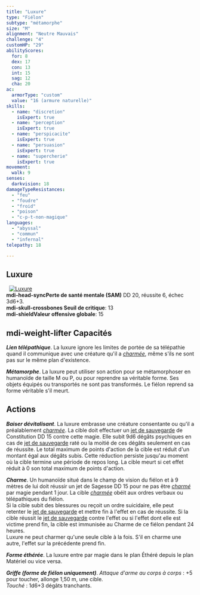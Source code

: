 ```yaml
---
title: "Luxure"
type: "Fiélon"
subtype: "métamorphe"
size: "M"
alignment: "Neutre Mauvais"
challenge: "4"
customHP: "29"
abilityScores:
  for: 8
  dex: 17
  con: 13
  int: 15
  sag: 12
  cha: 20
ac:
  armorType: "custom"
  value: "16 (armure naturelle)"
skills:
  - name: "discretion"
    isExpert: true
  - name: "perception"
    isExpert: true
  - name: "perspicacite"
    isExpert: true
  - name: "persuasion"
    isExpert: true
  - name: "supercherie"
    isExpert: true
movement:
  walk: 9
senses:
  darkvision: 18
damageTypeResistances:
  - "feu"
  - "foudre"
  - "froid"
  - "poison"
  - "c-p-t-non-magique"
languages:
  - "abyssal"
  - "commun"
  - "infernal"
telepathy: 18

---
```

## Luxure
&nbsp;
[![Luxure](https://www.douaratil.fr/illustrations/fielon/luxure300.jpeg)](https://www.douaratil.fr/illustrations/fielon/luxure.jpg)  
**<v-icon>mdi-head-sync</v-icon>Perte de santé mentale (SAM)** DD 20, réussite 6, échec 3d6+3.  
**<v-icon>mdi-skull-crossbones</v-icon> Seuil de critique**: 13            
**<v-icon>mdi-shield</v-icon>Valeur offensive globale**: 15      
## <v-icon>mdi-weight-lifter</v-icon> Capacités
_**Lien télépathique**_. La luxure ignore les limites de portée de sa télépathie quand il communique avec une créature qu'il a [_charmée_](/gerer-la-sante-du-personnage/#charme), même s'ils ne sont pas sur le même plan d'existence.

_**Métamorphe**_. La luxure peut utiliser son action pour se métamorphoser en humanoïde de taille M ou P, ou pour reprendre sa véritable forme. Ses objets équipés ou transportés ne sont pas transformés. Le fiélon reprend sa forme véritable s'il meurt.

## Actions
_**Baiser dévitalisant**_. La luxure embrasse une créature consentante ou qu'il a préalablement [_charmée_](/gerer-la-sante-du-personnage/#charme). La cible doit effectuer un [jet de sauvegarde](/utiliser-les-caracteristiques/#jets-de-sauvegarde) de Constitution DD 15 contre cette magie. Elle subit 9d6 dégâts psychiques en cas de [jet de sauvegarde](/utiliser-les-caracteristiques/#jets-de-sauvegarde) raté ou la moitié de ces dégâts seulement en cas de réussite. Le total maximum de points d'action de la cible est réduit d'un montant égal aux dégâts subis. Cette réduction persiste jusqu'au moment où la cible termine une période de repos long. La cible meurt si cet effet réduit à 0 son total maximum de points d'action.

_**Charme**_. Un humanoïde situé dans le champ de vision du fiélon et à 9 mètres de lui doit réussir un jet de Sagesse DD 15 pour ne pas être [_charmé_](/gerer-la-sante-du-personnage/#charme) par magie pendant 1 jour. La cible [_charmée_](/gerer-la-sante-du-personnage/#charme) obéit aux ordres verbaux ou télépathiques du fiélon.  
Si la cible subit des blessures ou reçoit un ordre suicidaire, elle peut retenter le [jet de sauvegarde](/utiliser-les-caracteristiques/#jets-de-sauvegarde) et mettre fin à l'effet en cas de réussite. Si la cible réussit le [jet de sauvegarde](/utiliser-les-caracteristiques/#jets-de-sauvegarde) contre l'effet ou si l'effet dont elle est victime prend fin, la cible est immunisée au Charme de ce fiélon pendant 24 heures.  
Luxure ne peut charmer qu'une seule cible à la fois. S'il en charme une autre, l'effet sur la précédente prend fin.

_**Forme éthérée**_. La luxure entre par magie dans le plan Éthéré depuis le plan Matériel ou vice versa.

_**Griffe (forme de fiélon uniquement)**_. _Attaque d'arme au corps à corps_ : +5 pour toucher, allonge 1,50 m, une cible.  
_Touché_ : 1d6+3 dégâts tranchants.
